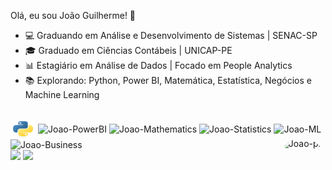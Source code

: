 Olá, eu sou João Guilherme! 👋

- 💻 Graduando em Análise e Desenvolvimento de Sistemas | SENAC-SP
- 🎓 Graduado em Ciências Contábeis | UNICAP-PE
- 📊 Estagiário em Análise de Dados | Focado em People Analytics
- 📚 Explorando: Python, Power BI, Matemática, Estatística, Negócios e Machine Learning


<div align="center"> <a href="https://www.linkedin.com/in/joaopontesdados/"></a> </div> <div style="display: inline_block"><br> <img align="center" alt="Joao-Python" height="30" width="40" src="https://raw.githubusercontent.com/devicons/devicon/master/icons/python/python-original.svg"> <img align="center" alt="Joao-PowerBI" height="30" width="40" src="https://cdn.jsdelivr.net/gh/devicons/devicon/icons/powerbi/powerbi-original.svg"> <img align="center" alt="Joao-Mathematics" height="30" width="40" src="https://cdn-icons-png.flaticon.com/512/2077/2077557.png"> <img align="center" alt="Joao-Statistics" height="30" width="40" src="https://cdn-icons-png.flaticon.com/512/138/138281.png"> <img align="center" alt="Joao-ML" height="30" width="40" src="https://cdn.jsdelivr.net/gh/devicons/devicon/icons/tensorflow/tensorflow-original.svg"> <img align="center" alt="Joao-Business" height="30" width="40" src="https://cdn-icons-png.flaticon.com/512/1034/1034131.png"> <img align="right" alt="Joao-pic" height="150" style="border-radius:50px;" src="https://www.tiqs.com.br/wp-content/uploads/2021/07/43022-TIQS-Artigo09-Blog.png"> </div>
<div> <a href="mailto:smilowjg@gmail.com"><img src="https://img.shields.io/badge/-Gmail-%23333?style=for-the-badge&logo=gmail&logoColor=white" target="_blank"></a> <a href="https://www.linkedin.com/in/joaopontesdados" target="_blank"><img src="https://img.shields.io/badge/-LinkedIn-%230077B5?style=for-the-badge&logo=linkedin&logoColor=white" target="_blank"></a>


</div>
